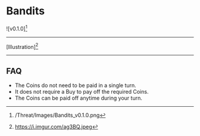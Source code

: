 # Bandits

![v0.1.0][^v0.1.0]

[^v0.1.0]: /Threat/Images/Bandits_v0.1.0.png

---

[Illustration][^Illustration]

---

## FAQ

- The Coins do not need to be paid in a single turn.
- It does not require a Buy to pay off the required Coins.
- The Coins can be paid off anytime during your turn.

[^Illustration]: https://i.imgur.com/ag3BQ.jpeg
